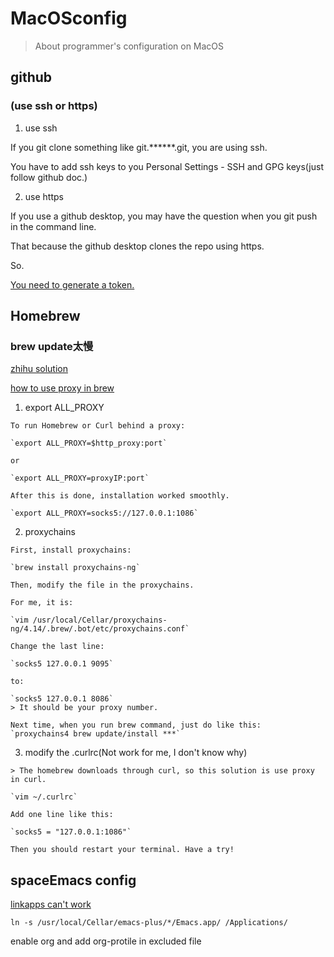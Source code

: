 # MacOSconfig

> About programmer's configuration on MacOS

## github

### (use ssh or https)

1. use ssh

  If you git clone something like git.******.git, you are using ssh.

  You have to add ssh keys to you Personal Settings - SSH and GPG keys(just follow github doc.)

2. use https

  If you use a github desktop, you may have the question when you git push in the command line.

  That because the github desktop clones the repo using https.

  So.

  [You need to generate a token.](https://stackoverflow.com/questions/17659206/git-push-results-in-authentication-failed)

## Homebrew

### brew update太慢

  [zhihu solution](https://www.zhihu.com/question/31360766)

  [how to use proxy in brew](https://stackoverflow.com/questions/37231204/osx-proxy-issue-with-homebrew-install)

  1. export ALL_PROXY

    To run Homebrew or Curl behind a proxy:

    `export ALL_PROXY=$http_proxy:port`

    or

    `export ALL_PROXY=proxyIP:port`

    After this is done, installation worked smoothly.

    `export ALL_PROXY=socks5://127.0.0.1:1086`

  2. proxychains

    First, install proxychains:

    `brew install proxychains-ng`

    Then, modify the file in the proxychains.

    For me, it is:

    `vim /usr/local/Cellar/proxychains-ng/4.14/.brew/.bot/etc/proxychains.conf`

    Change the last line:

    `socks5 127.0.0.1 9095`

    to:

    `socks5 127.0.0.1 8086`
    > It should be your proxy number.

    Next time, when you run brew command, just do like this:
    `proxychains4 brew update/install ***`

  3. modify the .curlrc(Not work for me, I don't know why)

    > The homebrew downloads through curl, so this solution is use proxy in curl.

    `vim ~/.curlrc`

    Add one line like this:

    `socks5 = "127.0.0.1:1086"`

    Then you should restart your terminal. Have a try!

## spaceEmacs config

[linkapps can't work](https://github.com/syl20bnr/spacemacs/issues/10578)

`ln -s /usr/local/Cellar/emacs-plus/*/Emacs.app/ /Applications/`

enable org and add org-protile in excluded file
